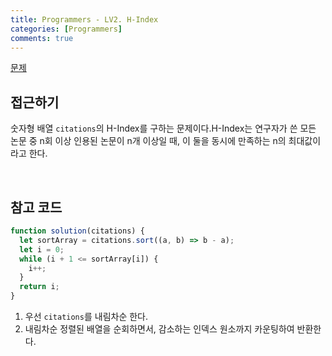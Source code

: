 ```yaml
---
title: Programmers - LV2. H-Index
categories: [Programmers]
comments: true
---
```


[문제](https://programmers.co.kr/learn/courses/30/lessons/42747#qna)

## 접근하기

숫자형 배열 `citations`의 H-Index를 구하는 문제이다.H-Index는 연구자가 쓴 모든 논문 중 n회 이상 인용된 논문이 n개 이상일 때, 이 둘을 동시에 만족하는 n의 최대값이라고 한다.

<br>

## 참고 코드

```js
function solution(citations) {
  let sortArray = citations.sort((a, b) => b - a);
  let i = 0;
  while (i + 1 <= sortArray[i]) {
    i++;
  }
  return i;
}
```

1. 우선 `citations`를 내림차순 한다.
2. 내림차순 정렬된 배열을 순회하면서, 감소하는 인덱스 원소까지 카운팅하여 반환한다.
